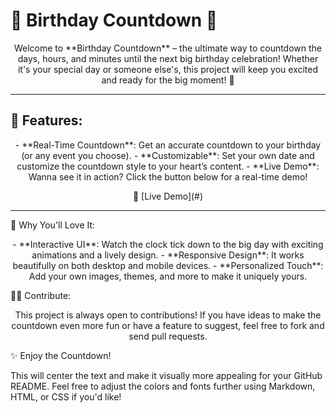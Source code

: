 <p align="center">
  <h1>🎉 Birthday Countdown 🎂</h1>
</p>

<p align="center">
  Welcome to **Birthday Countdown** – the ultimate way to countdown the days, hours, and minutes until the next big birthday celebration! Whether it's your special day or someone else's, this project will keep you excited and ready for the big moment! 🥳
</p>

---

## 🚀 Features:
<p align="center">
  - **Real-Time Countdown**: Get an accurate countdown to your birthday (or any event you choose).  
  - **Customizable**: Set your own date and customize the countdown style to your heart’s content.  
  - **Live Demo**: Wanna see it in action? Click the button below for a real-time demo!  
</p>

<p align="center">
  🎥 [Live Demo](#)
</p>

---

🌟 Why You'll Love It:
<p align="center"> - **Interactive UI**: Watch the clock tick down to the big day with exciting animations and a lively design. - **Responsive Design**: It works beautifully on both desktop and mobile devices. - **Personalized Touch**: Add your own images, themes, and more to make it uniquely yours. </p>
🧑‍💻 Contribute:
<p align="center"> This project is always open to contributions! If you have ideas to make the countdown even more fun or have a feature to suggest, feel free to fork and send pull requests. </p>
✨ Enjoy the Countdown!

This will center the text and make it visually more appealing for your GitHub README. Feel free to adjust the colors and fonts further using Markdown, HTML, or CSS if you'd like!
